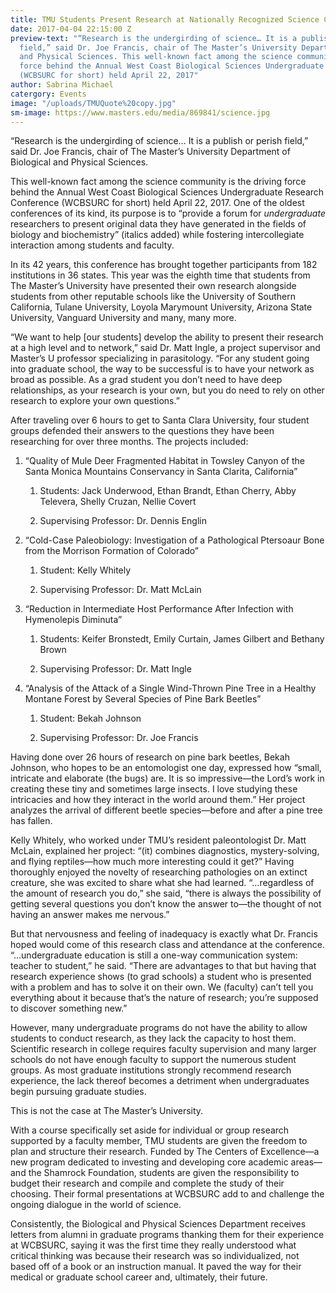 ```yaml
---
title: TMU Students Present Research at Nationally Recognized Science Conference
date: 2017-04-04 22:15:00 Z
preview-text: "“Research is the undergirding of science… It is a publish or perish
  field,” said Dr. Joe Francis, chair of The Master’s University Department of Biological
  and Physical Sciences. This well-known fact among the science community is the driving
  force behind the Annual West Coast Biological Sciences Undergraduate Research Conference
  (WCBSURC for short) held April 22, 2017"
author: Sabrina Michael
catergory: Events
image: "/uploads/TMUQuote%20copy.jpg"
sm-image: https://www.masters.edu/media/869841/science.jpg
---
```


“Research is the undergirding of science… It is a publish or perish field,” said Dr. Joe Francis, chair of The Master’s University Department of Biological and Physical Sciences.

This well-known fact among the science community is the driving force behind the Annual West Coast Biological Sciences Undergraduate Research Conference (WCBSURC for short) held April 22, 2017. One of the oldest conferences of its kind, its purpose is to “provide a forum for *undergraduate* researchers to present original data they have generated in the fields of biology and biochemistry” (italics added) while fostering intercollegiate interaction among students and faculty.

In its 42 years, this conference has brought together participants from 182 institutions in 36 states. This year was the eighth time that students from The Master’s University have presented their own research alongside students from other reputable schools like the University of Southern California, Tulane University, Loyola Marymount University, Arizona State University, Vanguard University and many, many more.

“We want to help \[our students\] develop the ability to present their research at a high level and to network,” said Dr. Matt Ingle, a project supervisor and Master’s U professor specializing in parasitology. “For any student going into graduate school, the way to be successful is to have your network as broad as possible. As a grad student you don’t need to have deep relationships, as your research is your own, but you do need to rely on other research to explore your own questions.”

After traveling over 6 hours to get to Santa Clara University, four student groups defended their answers to the questions they have been researching for over three months. The projects included:

1. “Quality of Mule Deer Fragmented Habitat in Towsley Canyon of the Santa Monica Mountains Conservancy in Santa Clarita, California”

   1. Students: Jack Underwood, Ethan Brandt, Ethan Cherry, Abby Televera, Shelly Cruzan, Nellie Covert

   2. Supervising Professor: Dr. Dennis Englin

2. “Cold-Case Paleobiology: Investigation of a Pathological Ptersoaur Bone from the Morrison Formation of Colorado”

   1. Student: Kelly Whitely

   2. Supervising Professor: Dr. Matt McLain

3. “Reduction in Intermediate Host Performance After Infection with Hymenolepis Diminuta”

   1. Students: Keifer Bronstedt, Emily Curtain, James Gilbert and Bethany Brown

   2. Supervising Professor: Dr. Matt Ingle

4. “Analysis of the Attack of a Single Wind-Thrown Pine Tree in a Healthy Montane Forest by Several Species of Pine Bark Beetles”

   1. Student: Bekah Johnson

   2. Supervising Professor: Dr. Joe Francis

Having done over 26 hours of research on pine bark beetles, Bekah Johnson, who hopes to be an entomologist one day, expressed how “small, intricate and elaborate (the bugs) are. It is so impressive—the Lord’s work in creating these tiny and sometimes large insects. I love studying these intricacies and how they interact in the world around them.” Her project analyzes the arrival of different beetle species—before and after a pine tree has fallen.

Kelly Whitely, who worked under TMU’s resident paleontologist Dr. Matt McLain, explained her project: “(it) combines diagnostics, mystery-solving, and flying reptiles—how much more interesting could it get?” Having thoroughly enjoyed the novelty of researching pathologies on an extinct creature, she was excited to share what she had learned. “…regardless of the amount of research you do,” she said, “there is always the possibility of getting several questions you don’t know the answer to—the thought of not having an answer makes me nervous.”

But that nervousness and feeling of inadequacy is exactly what Dr. Francis hoped would come of this research class and attendance at the conference. “…undergraduate education is still a one-way communication system: teacher to student,” he said. “There are advantages to that but having that research experience shows (to grad schools) a student who is presented with a problem and has to solve it on their own. We (faculty) can’t tell you everything about it because that’s the nature of research; you’re supposed to discover something new.”

However, many undergraduate programs do not have the ability to allow students to conduct research, as they lack the capacity to host them. Scientific research in college requires faculty supervision and many larger schools do not have enough faculty to support the numerous student groups. As most graduate institutions strongly recommend research experience, the lack thereof becomes a detriment when undergraduates begin pursuing graduate studies.

This is not the case at The Master’s University.

With a course specifically set aside for individual or group research supported by a faculty member, TMU students are given the freedom to plan and structure their research. Funded by The Centers of Excellence—a new program dedicated to investing and developing core academic areas—and the Shamrock Foundation, students are given the responsibility to budget their research and compile and complete the study of their choosing. Their formal presentations at WCBSURC add to and challenge the ongoing dialogue in the world of science.

Consistently, the Biological and Physical Sciences Department receives letters from alumni in graduate programs thanking them for their experience at WCBSURC, saying it was the first time they really understood what critical thinking was because their research was so individualized, not based off of a book or an instruction manual. It paved the way for their medical or graduate school career and, ultimately, their future.